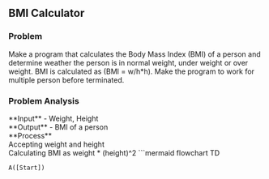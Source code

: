 <h2>BMI Calculator</h2>
<h3>Problem</h3>
Make a program that calculates the Body Mass Index (BMI) of a person and determine weather the person is
in normal weight, under weight or over weight. BMI is calculated as (BMI = w/h*h). Make the program to
work for multiple person before terminated.

<h3>Problem Analysis</h3>
**Input** - Weight, Height<br>
**Output** - BMI of a person<br>
**Process** <br>
Accepting weight and height <br>
Calculating BMI as weight * (height)^2
```mermaid
flowchart TD

    A([Start])


```
